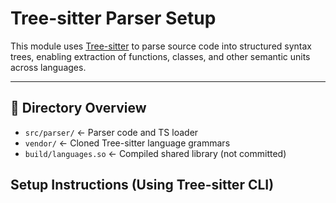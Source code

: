 # Tree-sitter Parser Setup

This module uses [Tree-sitter](https://tree-sitter.github.io/tree-sitter/) to parse source code into structured syntax trees, enabling extraction of functions, classes, and other semantic units across languages.

---

## 📁 Directory Overview

- `src/parser/` ← Parser code and TS loader
- `vendor/` ← Cloned Tree-sitter language grammars
- `build/languages.so` ← Compiled shared library (not committed)

## Setup Instructions (Using Tree-sitter CLI)
